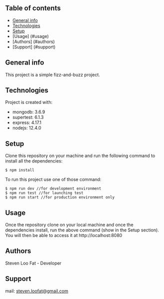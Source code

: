 ## Table of contents
* [General info](#general-info)
* [Technologies](#technologies)
* [Setup](#setup)
* [Usage] (#usage)
* [Authors] (#authors)
* [Support] (#support)

## General info
This project is a simple fizz-and-buzz project.
	
## Technologies
Project is created with:
* mongodb: 3.6.9
* supertest: 6.1.3
* express: 4.17.1
* nodejs: 12.4.0
	
## Setup

Clone this repository on your machine and run the following command to install all the dependencies:

```
$ npm install
```

To run this project use one of those command:

```
$ npm run dev //for development environment
$ npm run test //for launching test
$ npm run start //for production environment only

```

## Usage

Once the repository clone on your local machine and once the dependencies install, run the above command (show in the Setup section). You will then be able to access it at http://localhost:8080

## Authors

Steven Loo Fat - Developer 

## Support

mail: steven.loofat@gmail.com

